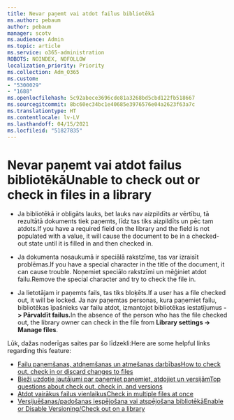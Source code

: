 ```yaml
---
title: Nevar paņemt vai atdot failus bibliotēkā
ms.author: pebaum
author: pebaum
manager: scotv
ms.audience: Admin
ms.topic: article
ms.service: o365-administration
ROBOTS: NOINDEX, NOFOLLOW
localization_priority: Priority
ms.collection: Adm_O365
ms.custom:
- "5300029"
- "1688"
ms.openlocfilehash: 5c92abece3696cde81a3268bd5cbd122fb518667
ms.sourcegitcommit: 8bc60ec34bc1e40685e3976576e04a2623f63a7c
ms.translationtype: HT
ms.contentlocale: lv-LV
ms.lasthandoff: 04/15/2021
ms.locfileid: "51827835"
---
```

# <a name="unable-to-check-out-or-check-in-files-in-a-library"></a><span data-ttu-id="719d4-102">Nevar paņemt vai atdot failus bibliotēkā</span><span class="sxs-lookup"><span data-stu-id="719d4-102">Unable to check out or check in files in a library</span></span>

- <span data-ttu-id="719d4-103">Ja bibliotēkā ir obligāts lauks, bet lauks nav aizpildīts ar vērtību, tā rezultātā dokuments tiek paņemts, līdz tas tiks aizpildīts un pēc tam atdots.</span><span class="sxs-lookup"><span data-stu-id="719d4-103">If you have a required field on the library and the field is not populated with a value, it will cause the document to be in a checked-out state until it is filled in and then checked in.</span></span>

- <span data-ttu-id="719d4-104">Ja dokumenta nosaukumā ir speciālā rakstzīme, tas var izraisīt problēmas.</span><span class="sxs-lookup"><span data-stu-id="719d4-104">If you have a special character in the title of the document, it can cause trouble.</span></span> <span data-ttu-id="719d4-105">Noņemiet speciālo rakstzīmi un mēģiniet atdot failu.</span><span class="sxs-lookup"><span data-stu-id="719d4-105">Remove the special character and try to check the file in.</span></span>

- <span data-ttu-id="719d4-106">Ja lietotājam ir paņemts fails, tas tiks bloķēts.</span><span class="sxs-lookup"><span data-stu-id="719d4-106">If a user has a file checked out, it will be locked.</span></span>  <span data-ttu-id="719d4-107">Ja nav paņemtas personas, kura paņemiet failu, bibliotēkas īpašnieks var failu atdot, izmantojot bibliotēkas iestatījumus **-> Pārvaldīt failus.**</span><span class="sxs-lookup"><span data-stu-id="719d4-107">In the absence of the person who has the file checked out, the library owner can check in the file from **Library settings -> Manage files**.</span></span>

<span data-ttu-id="719d4-108">Lūk, dažas noderīgas saites par šo līdzekli:</span><span class="sxs-lookup"><span data-stu-id="719d4-108">Here are some helpful links regarding this feature:</span></span>

- [<span data-ttu-id="719d4-109">Failu paņemšanas, atdņemšanas un atmešanas darbības</span><span class="sxs-lookup"><span data-stu-id="719d4-109">How to check out, check in or discard changes to files</span></span>](https://support.office.com/article/check-out-check-in-or-discard-changes-to-files-in-a-library-7e2c12a9-a874-4393-9511-1378a700f6de)
- [<span data-ttu-id="719d4-110">Bieži uzdotie jautājumi par paņemiet paņemiet, atdojiet un versijām</span><span class="sxs-lookup"><span data-stu-id="719d4-110">Top questions about check out, check in, and versions</span></span>](https://support.office.com/article/Top-questions-about-check-out-check-in-and-versions-7E941339-E972-4C7A-A79A-80A1FCF84076)
- [<span data-ttu-id="719d4-111">Atdot vairākus failus vienlaikus</span><span class="sxs-lookup"><span data-stu-id="719d4-111">Check in multiple files at once</span></span>](https://support.office.com/article/check-out-check-in-or-discard-changes-to-files-in-a-library-7e2c12a9-a874-4393-9511-1378a700f6de)
- [<span data-ttu-id="719d4-112">Versijuēšanas/padošanas iespējošana vai atspējošana bibliotēkā</span><span class="sxs-lookup"><span data-stu-id="719d4-112">Enable or Disable Versioning/Check out on a library</span></span>](https://support.office.com/article/enable-and-configure-versioning-for-a-list-or-library-1555d642-23ee-446a-990a-bcab618c7a37)
